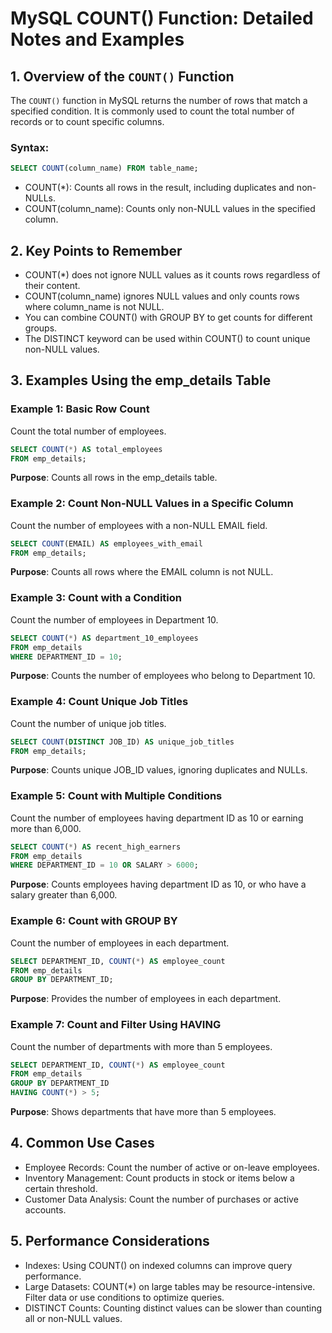 # MySQL COUNT() Function: Detailed Notes and Examples
## 1. Overview of the `COUNT()` Function
The `COUNT()` function in MySQL returns the number of rows that match a specified condition.
It is commonly used to count the total number of records or to count specific columns.
### Syntax:

```sql
SELECT COUNT(column_name) FROM table_name;
```
- COUNT(*): Counts all rows in the result, including duplicates and non-NULLs.
- COUNT(column_name): Counts only non-NULL values in the specified column.

## 2. Key Points to Remember
- COUNT(*) does not ignore NULL values as it counts rows regardless of their content.
- COUNT(column_name) ignores NULL values and only counts rows where column_name is not NULL.
- You can combine COUNT() with GROUP BY to get counts for different groups.
- The DISTINCT keyword can be used within COUNT() to count unique non-NULL values.

## 3. Examples Using the emp_details Table
### Example 1: Basic Row Count
Count the total number of employees.

```sql
SELECT COUNT(*) AS total_employees
FROM emp_details;
```
**Purpose**: Counts all rows in the emp_details table.

### Example 2: Count Non-NULL Values in a Specific Column
Count the number of employees with a non-NULL EMAIL field.

```sql
SELECT COUNT(EMAIL) AS employees_with_email
FROM emp_details;
```
**Purpose**: Counts all rows where the EMAIL column is not NULL.

### Example 3: Count with a Condition
Count the number of employees in Department 10.

```sql
SELECT COUNT(*) AS department_10_employees
FROM emp_details
WHERE DEPARTMENT_ID = 10;
```
**Purpose**: Counts the number of employees who belong to Department 10.

### Example 4: Count Unique Job Titles
Count the number of unique job titles.

```sql
SELECT COUNT(DISTINCT JOB_ID) AS unique_job_titles
FROM emp_details;
```
**Purpose**: Counts unique JOB_ID values, ignoring duplicates and NULLs.

### Example 5: Count with Multiple Conditions
Count the number of employees having department ID as 10 or earning more than 6,000.

```sql
SELECT COUNT(*) AS recent_high_earners
FROM emp_details
WHERE DEPARTMENT_ID = 10 OR SALARY > 6000;
```
**Purpose**: Counts employees having department ID as 10, or who have a salary greater than 6,000.

### Example 6: Count with GROUP BY
Count the number of employees in each department.

```sql
SELECT DEPARTMENT_ID, COUNT(*) AS employee_count
FROM emp_details
GROUP BY DEPARTMENT_ID;
```
**Purpose**: Provides the number of employees in each department.

### Example 7: Count and Filter Using HAVING
Count the number of departments with more than 5 employees.

```sql
SELECT DEPARTMENT_ID, COUNT(*) AS employee_count
FROM emp_details
GROUP BY DEPARTMENT_ID
HAVING COUNT(*) > 5;
```
**Purpose**: Shows departments that have more than 5 employees.

## 4. Common Use Cases
- Employee Records: Count the number of active or on-leave employees.
- Inventory Management: Count products in stock or items below a certain threshold.
- Customer Data Analysis: Count the number of purchases or active accounts.

## 5. Performance Considerations
- Indexes: Using COUNT() on indexed columns can improve query performance.
- Large Datasets: COUNT(*) on large tables may be resource-intensive. Filter data or use conditions to optimize queries.
- DISTINCT Counts: Counting distinct values can be slower than counting all or non-NULL values.
